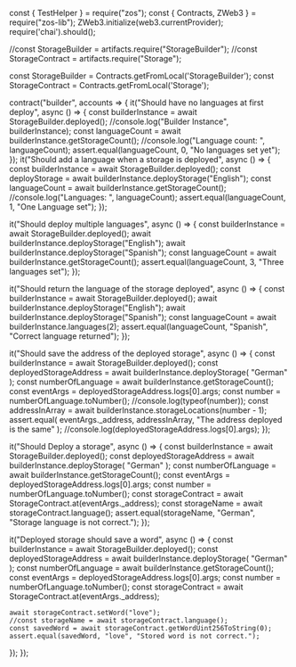 const { TestHelper } = require("zos");
const { Contracts, ZWeb3 } = require("zos-lib");
ZWeb3.initialize(web3.currentProvider);
require('chai').should();

//const StorageBuilder = artifacts.require("StorageBuilder");
//const StorageContract = artifacts.require("Storage");

const StorageBuilder = Contracts.getFromLocal('StorageBuilder');
const StorageContract = Contracts.getFromLocal('Storage');

contract("builder", accounts => {
  it("Should have no languages at first deploy", async () => {
    const builderInstance = await StorageBuilder.deployed();
    //console.log("Builder Instance", builderInstance);
    const languageCount = await builderInstance.getStorageCount();
    //console.log("Language count: ", languageCount);
    assert.equal(languageCount, 0, "No languages set yet");
  });
  it("Should add a language when a storage is deployed", async () => {
    const builderInstance = await StorageBuilder.deployed();
    const deployStorage = await builderInstance.deployStorage("English");
    const languageCount = await builderInstance.getStorageCount();
    //console.log("Languages: ", languageCount);
    assert.equal(languageCount, 1, "One Language set");
  });

  it("Should deploy multiple languages", async () => {
    const builderInstance = await StorageBuilder.deployed();
    await builderInstance.deployStorage("English");
    await builderInstance.deployStorage("Spanish");
    const languageCount = await builderInstance.getStorageCount();
    assert.equal(languageCount, 3, "Three languages set");
  });

  it("Should return the language of the storage deployed", async () => {
    const builderInstance = await StorageBuilder.deployed();
    await builderInstance.deployStorage("English");
    await builderInstance.deployStorage("Spanish");
    const languageCount = await builderInstance.languages(2);
    assert.equal(languageCount, "Spanish", "Correct language returned");
  });

  it("Should save the address of the deployed storage", async () => {
    const builderInstance = await StorageBuilder.deployed();
    const deployedStorageAddress = await builderInstance.deployStorage(
      "German"
    );
    const numberOfLanguage = await builderInstance.getStorageCount();
    const eventArgs = deployedStorageAddress.logs[0].args;
    const number = numberOfLanguage.toNumber();
    //console.log(typeof(number));
    const addressInArray = await builderInstance.storageLocations(number - 1);
    assert.equal(
      eventArgs._address,
      addressInArray,
      "The address deployed is the same"
    );
    //console.log(deployedStorageAddress.logs[0].args);
  });

  it("Should Deploy a storage", async () => {
    const builderInstance = await StorageBuilder.deployed();
    const deployedStorageAddress = await builderInstance.deployStorage(
      "German"
    );
    const numberOfLanguage = await builderInstance.getStorageCount();
    const eventArgs = deployedStorageAddress.logs[0].args;
    const number = numberOfLanguage.toNumber();
    const storageContract = await StorageContract.at(eventArgs._address);
    const storageName = await storageContract.language();
    assert.equal(storageName, "German", "Storage language is not correct.");
  });

  it("Deployed storage should save a word", async () => {
    const builderInstance = await StorageBuilder.deployed();
    const deployedStorageAddress = await builderInstance.deployStorage(
      "German"
    );
    const numberOfLanguage = await builderInstance.getStorageCount();
    const eventArgs = deployedStorageAddress.logs[0].args;
    const number = numberOfLanguage.toNumber();
    const storageContract = await StorageContract.at(eventArgs._address);

    await storageContract.setWord("love");
    //const storageName = await storageContract.language();
    const savedWord = await storageContract.getWordUint256ToString(0);
    assert.equal(savedWord, "love", "Stored word is not correct.");
  });
});
